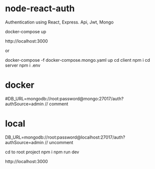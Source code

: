 # node-react-auth

Authentication using React, Express. Api, Jwt, Mongo

docker-compose up

http://localhost:3000

or

docker-compose -f docker-compose.mongo.yaml up
cd client
npm i
cd server
npm i
.env
# docker
#DB_URL=mongodb://root:password@mongo:27017/auth?authSource=admin // comment
# local
DB_URL=mongodb://root:password@localhost:27017/auth?authSource=admin // uncomment

cd to root project
npm i
npm run dev

http://localhost:3000
